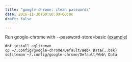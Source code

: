 ```yaml
---
title: "google-chrome: clean passwords"
date: 2016-11-30T00:00:00+00:00
draft: false

---
```

Run google-chrome with --password-store=basic ([example][1])  
```shell 
dnf install sqliteman  
cp ~/.config/google-chrome/Default/Web\ Data{,.bak}  
sqliteman ~/.config/google-chrome/Default/Web\ Data  
```

 [1]: https://blog.vorona.me/2016/04/how-to-disable-keyring-password-storage-for-chrome/
